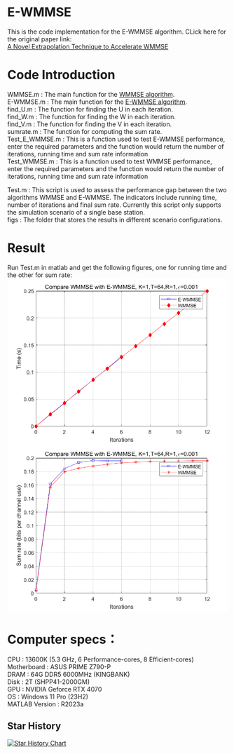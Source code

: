 # E-WMMSE
This is the code implementation for the E-WMMSE algorithm.
CLick here for the original paper link:  
[A Novel Extrapolation Technique to Accelerate WMMSE](https://ieeexplore.ieee.org/document/10096806)  
# Code Introduction
WMMSE.m : The main function for the [WMMSE algorithm](https://ieeexplore.ieee.org/document/5756489/).  
E-WMMSE.m : The main function for the [E-WMMSE algorithm](https://ieeexplore.ieee.org/document/10096806).    
find_U.m : The function for finding the U in each iteration.  
find_W.m : The function for finding the W in each iteration.  
find_V.m : The function for finding the V in each iteration.   
sumrate.m : The function for computing the sum rate.  
Test_E_WMMSE.m : This is a function used to test E-WMMSE performance, enter the required parameters and the function would return the number of iterations, running time and sum rate information  
Test_WMMSE.m : This is a function used to test WMMSE performance, enter the required parameters and the function would return the number of iterations, running time and sum rate information  

Test.m : This script is used to assess the performance gap between the two algorithms WMMSE and E-WMMSE. The indicators include running time, number of iterations and final sum rate. Currently this script only supports the simulation scenario of a single base station.  
figs : The folder that stores the results in different scenario configurations.  
# Result
Run Test.m in matlab and get the following figures, one for running time and the other for sum rate:  
![Running time comparison](/figs/result1.png)  
![Sum rate comparison](/figs/result2.png)  

# Computer specs：
CPU : 13600K (5.3 GHz, 6 Performance-cores, 8 Efficient-cores)    
Motherboard : ASUS PRIME Z790-P  
DRAM : 64G DDR5 6000MHz (KINGBANK)  
Disk : 2T (SHPP41-2000GM)    
GPU : NVIDIA Geforce RTX 4070      
OS : Windows 11 Pro (23H2)    
MATLAB Version : R2023a    

## Star History

[![Star History Chart](https://api.star-history.com/svg?repos=FenghaoZhu/E-WMMSE&type=Date)](https://star-history.com/#FenghaoZhu/E-WMMSE&Date)
